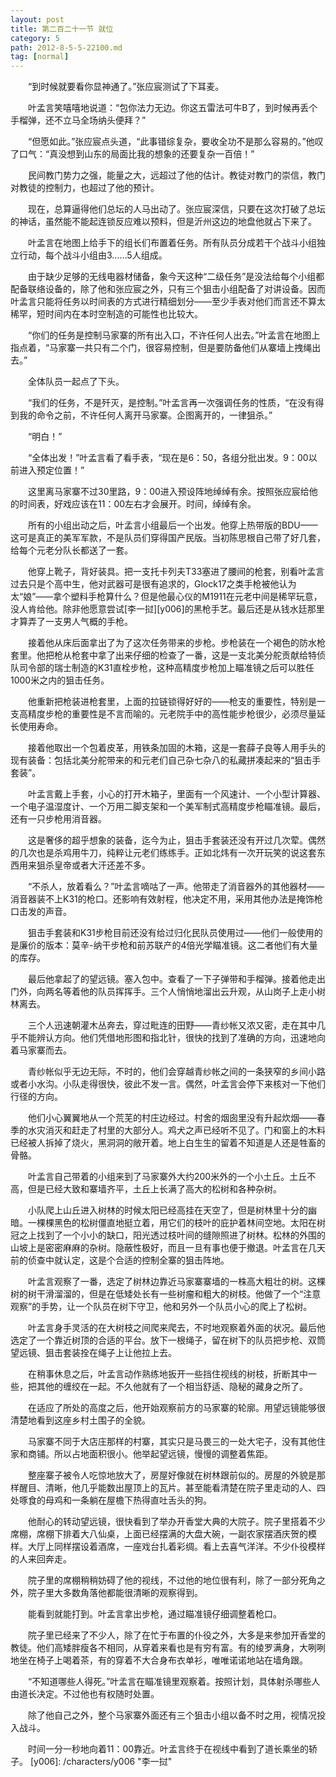 ```yaml
---
layout: post
title: 第二百二十一节 就位
category: 5
path: 2012-8-5-5-22100.md
tag: [normal]
---
```


　　“到时候就要看你显神通了。”张应宸测试了下耳麦。

　　叶孟言笑嘻嘻地说道：“包你法力无边。你这五雷法可牛B了，到时候再丢个手榴弹，还不立马全场纳头便拜？”

　　“但愿如此。”张应宸点头道，“此事错综复杂，要收全功不是那么容易的。”他叹了口气：“真没想到山东的局面比我的想象的还要复杂一百倍！”

　　民间教门势力之强，能量之大，远超过了他的估计。教徒对教门的崇信，教门对教徒的控制力，也超过了他的预计。

　　现在，总算逼得他们总坛的人马出动了。张应宸深信，只要在这次打破了总坛的神话，虽然能不能起连锁反应难以预料，但是沂州这边的地盘他就占下来了。

　　叶孟言在地图上给手下的组长们布置着任务。所有队员分成若干个战斗小组独立行动，每个战斗小组由3……5人组成。

　　由于缺少足够的无线电器材储备，象今天这种“二级任务”是没法给每个小组都配备联络设备的，除了他和张应宸之外，只有三个狙击小组配备了对讲设备。因而叶孟言只能将任务以时间表的方式进行精细划分——至少手表对他们而言还不算太稀罕，短时间内在本时空制造的可能性也比较大。

　　“你们的任务是控制马家寨的所有出入口，不许任何人出去。”叶孟言在地图上指点着，“马家寨一共只有二个门，很容易控制，但是要防备他们从寨墙上拽绳出去。”

　　全体队员一起点了下头。

　　“我们的任务，不是歼灭，是控制。”叶孟言再一次强调任务的性质，“在没有得到我的命令之前，不许任何人离开马家寨。企图离开的，一律狙杀。”

　　“明白！”

　　“全体出发！”叶孟言看了看手表，“现在是6：50，各组分批出发。9：00以前进入预定位置！”

　　这里离马家寨不过30里路，9：00进入预设阵地绰绰有余。按照张应宸给他的时间表，好戏应该在11：00左右才会展开。时间，绰绰有余。

　　所有的小组出动之后，叶孟言小组最后一个出发。他穿上热带版的BDU——这可是真正的美军军款，不是队员们穿得国产民版。当初陈思根自己带了好几套，给每个元老分队长都送了一套。

　　他穿上靴子，背好装具。把一支托卡列夫T33塞进了腰间的枪套，别看叶孟言过去只是个高中生，他对武器可是很有追求的，Glock17之类手枪被他认为太“娘”——拿个塑料手枪算什么？但是他最心仪的M1911在元老中间是稀罕玩意，没人肯给他。除非他愿意尝试[李一挝][y006]的黑枪手艺。最后还是从钱水廷那里才算弄了一支男人气概的手枪。

　　接着他从床后面拿出了为了这次任务带来的步枪。步枪装在一个褐色的防水枪套里。他把枪从枪套中拿了出来仔细的检查了一番，这是一支北美分舵贡献给特侦队司令部的瑞士制造的K31直栓步枪，这种高精度步枪加上瞄准镜之后可以胜任1000米之内的狙击任务。

　　他重新把枪装进枪套里，上面的拉链锁得好好的——枪支的重要性，特别是一支高精度步枪的重要性是不言而喻的。元老院手中的高性能步枪很少，必须尽量延长使用寿命。

　　接着他取出一个包着皮革，用铁条加固的木箱，这是一套薛子良等人用手头的现有装备：包括北美分舵带来的和元老们自己杂七杂八的私藏拼凑起来的“狙击手套装”。

　　叶孟言戴上手套，小心的打开木箱子，里面有一个风速计、一个小型计算器、一个电子温湿度计、一个万用二脚支架和一个美军制式高精度步枪瞄准镜。最后，还有一只步枪用消音器。

　　这是奢侈的超乎想象的装备，迄今为止，狙击手套装还没有开过几次荤。偶然的几次也是杀鸡用牛刀，纯粹让元老们练练手。正如北炜有一次开玩笑的说这套东西用来狙杀皇帝或者大汗还差不多。

　　“不杀人，放着看么？”叶孟言嘀咕了一声。他带走了消音器外的其他器材——消音器装不上K31的枪口。还影响有效射程，他决定不用，采用其他办法是掩饰枪口击发的声音。

　　狙击手套装和K31步枪目前还没有给过归化民队员使用过——他们一般使用的是廉价的版本：莫辛-纳干步枪和前苏联产的4倍光学瞄准镜。这二者他们有大量的库存。

　　最后他拿起了的望远镜。塞入包中。查看了一下子弹带和手榴弹。接着他走出门外，向两名等着他的队员挥挥手。三个人悄悄地溜出云升观，从山岗子上走小树林离去。

　　三个人迅速朝灌木丛奔去，穿过毗连的田野——青纱帐又浓又密，走在其中几乎不能辨认方向。他们凭借地形图和指北针，很快的找到了准确的方向，迅速地向着马家寨而去。

　　青纱帐似乎无边无际，不时的，他们会穿越青纱帐之间的一条狭窄的乡间小路或者小水沟。小队走得很快，彼此不发一言。偶然，叶孟言会停下来核对一下他们行径的方向。

　　他们小心翼翼地从一个荒芜的村庄边经过。村舍的烟囱里没有升起炊烟——春季的水灾消灭和赶走了村里的大部分人。鸡犬之声已经听不见了。门和窗上的木料已经被人拆掉了烧火，黑洞洞的敞开着。地上白生生的留着不知道是人还是牲畜的骨骼。

　　叶孟言自己带着的小组来到了马家寨外大约200米外的一个小土丘。土丘不高，但是已经大致和寨墙齐平，土丘上长满了高大的松树和各种杂树。

　　小队爬上山丘进入树林的时候太阳已经高挂在天空了，但是树林里十分的幽暗。一棵棵黑色的松树僵直地挺立着，用它们的枝叶的庇护着林间空地。太阳在树冠之上找到了一个小小的缺口，阳光透过枝叶间的缝隙照进了树林。松林的外围的山坡上是密密麻麻的杂树。隐蔽性极好，而且一旦有事也便于撤退。叶孟言在几天前的侦查中就认定，这是个合适的控制全寨的狙击阵地。

　　叶孟言观察了一番，选定了树林边靠近马家寨寨墙的一株高大粗壮的树。这棵树的树干滑溜溜的，但是在低矮处长有一些树瘤和粗大的树枝。他做了一个“注意观察”的手势，让一个队员在树下守卫，他和另外一个队员小心的爬上了松树。

　　叶孟言身手灵活的在大树枝之间爬来爬去，不时地观察着外面的状况。最后他选定了一个靠近树顶的合适的平台。放下一根绳子，留在树下的队员把步枪、双筒望远镜、狙击套装拴在绳子上让他拉上去。

　　在稍事休息之后，叶孟言动作熟练地扳开一些挡住视线的树枝，折断其中一些，把其他的缠绞在一起。不久他就有了一个相当舒适、隐秘的藏身之所了。

　　在适应了所处的高度之后，他开始观察前方的马家寨的轮廓。用望远镜能够很清楚地看到这座乡村土围子的全貌。

　　马家寨不同于大店庄那样的村寨，其实只是马畏三的一处大宅子，没有其他住家和商铺。所以占地面积很小。他举起望远镜，慢慢的调整着焦距。

　　整座寨子被令人吃惊地放大了，房屋好像就在树林跟前似的。房屋的外貌是那样醒目、清晰，他几乎能数出屋顶上的瓦片。甚至能看清楚在院子里走动的人、四处啄食的母鸡和一条躺在屋檐下热得直吐舌头的狗。

　　他耐心的转动望远镜，很快看到了举办开香堂大典的大院子。院子里搭着不少席棚，席棚下排着大八仙桌，上面已经摆满的大盘大碗，一副农家摆酒庆贺的模样。大厅上同样摆设着酒席，一座戏台扎着彩绸。看上去喜气洋洋。不少仆役模样的人来回奔走。

　　院子里的席棚稍稍妨碍了他的视线，不过他的地位很有利，除了一部分死角之外，院子里大多数角落他都能很清晰的观察得到。

　　能看到就能打到。叶孟言拿出步枪，通过瞄准镜仔细调整着枪口。

　　院子里已经来了不少人，除了在忙于布置的仆役之外，大多是来参加开香堂的教徒。他们高矮胖瘦各不相同，从穿着来看也是有穷有富。有的绫罗满身，大咧咧地坐在椅子上喝着茶，有的穿着不大合身布衣单衫，唯唯诺诺地站在墙角跟。

　　“不知道哪些人得死。”叶孟言在瞄准镜里观察着。按照计划，具体射杀哪些人由道长决定。不过他也有权随时处置。

　　除了他自己之外，整个马家寨外面还有三个狙击小组以备不时之用，视情况投入战斗。

　　时间一分一秒地向着11：00靠近。叶孟言终于在视线中看到了道长乘坐的轿子。
[y006]: /characters/y006 "李一挝"
